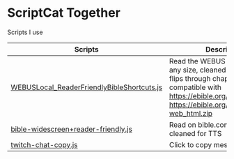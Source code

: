 # ScriptCat Together

Scripts I use

| Scripts | Description |
| --- | --- |
| [WEBUSLocal\_ReaderFriendlyBibleShortcuts.js](https://github.com/YoshiOST/ScriptCat-Together/blob/main/WEBUSLocal_ReaderFriendlyBibleShortcuts.js) | Read the WEBUS translation at any size, cleaned for TTS, j and k flips through chapters , compatible with https://ebible.org/engwebu/ and https://ebible.org/Scriptures/eng-web_html.zip|
| [bible-widescreen+reader-friendly.js](https://github.com/YoshiOST/ScriptCat-Together/blob/main/bible-widescreen%2Breader-friendly.js) | Read on bible.com at any size, cleaned for TTS |
| [twitch-chat-copy.js](https://github.com/YoshiOST/ScriptCat-Together/blob/main/twitch-chat-copy.js) | Click to copy messages on twitch |

